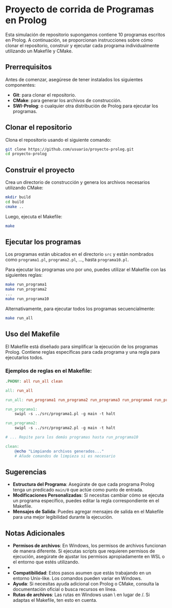 # Proyecto de corrida de Programas en Prolog

Esta simulación de repositorio supongamos contiene 10 programas escritos en Prolog. A continuación, se proporcionan instrucciones sobre cómo clonar el repositorio, construir y ejecutar cada programa individualmente utilizando un Makefile y CMake.

## Prerrequisitos

Antes de comenzar, asegúrese de tener instalados los siguientes componentes:

- **Git**: para clonar el repositorio.
- **CMake**: para generar los archivos de construcción.
- **SWI-Prolog**: o cualquier otra distribución de Prolog para ejecutar los programas.

## Clonar el repositorio

Clona el repositorio usando el siguiente comando:

```bash
git clone https://github.com/usuario/proyecto-prolog.git
cd proyecto-prolog
```

## Construir el proyecto

Crea un directorio de construcción y genera los archivos necesarios utilizando CMake:

```bash
mkdir build
cd build
cmake ..
```

Luego, ejecuta el Makefile:

```bash
make
```

## Ejecutar los programas

Los programas están ubicados en el directorio `src` y están nombrados como `programa1.pl`, `programa2.pl`, ..., hasta `programa10.pl`.

Para ejecutar los programas uno por uno, puedes utilizar el Makefile con las siguientes reglas:

```bash
make run_programa1
make run_programa2
...
make run_programa10
```

Alternativamente, para ejecutar todos los programas secuencialmente:

```bash
make run_all
```

## Uso del Makefile

El Makefile está diseñado para simplificar la ejecución de los programas Prolog. Contiene reglas específicas para cada programa y una regla para ejecutarlos todos.

### Ejemplos de reglas en el Makefile:

```makefile
.PHONY: all run_all clean

all: run_all

run_all: run_programa1 run_programa2 run_programa3 run_programa4 run_programa5 run_programa6 run_programa7 run_programa8 run_programa9 run_programa10

run_programa1:
	swipl -s ../src/programa1.pl -g main -t halt

run_programa2:
	swipl -s ../src/programa2.pl -g main -t halt

# ... Repite para los demás programas hasta run_programa10

clean:
	@echo "Limpiando archivos generados..."
	# Añade comandos de limpieza si es necesario
```

## Sugerencias

- **Estructura del Programa**: Asegúrate de que cada programa Prolog tenga un predicado `main/0` que actúe como punto de entrada.
- **Modificaciones Personalizadas**: Si necesitas cambiar cómo se ejecuta un programa específico, puedes editar la regla correspondiente en el Makefile.
- **Mensajes de Salida**: Puedes agregar mensajes de salida en el Makefile para una mejor legibilidad durante la ejecución.

## Notas Adicionales

- **Permisos de archivos**: En Windows, los permisos de archivos funcionan de manera diferente. Si ejecutas scripts que requieren permisos de ejecución, asegúrate de ajustar los permisos apropiadamente en WSL o el entorno que estés utilizando.
- 
- **Compatibilidad**: Estos pasos asumen que estás trabajando en un entorno Unix-like. Los comandos pueden variar en Windows.
- **Ayuda**: Si necesitas ayuda adicional con Prolog o CMake, consulta la documentación oficial o busca recursos en línea.
- **Rutas de archivos**: Las rutas en Windows usan \ en lugar de /. Si adaptas el Makefile, ten esto en cuenta.
  
